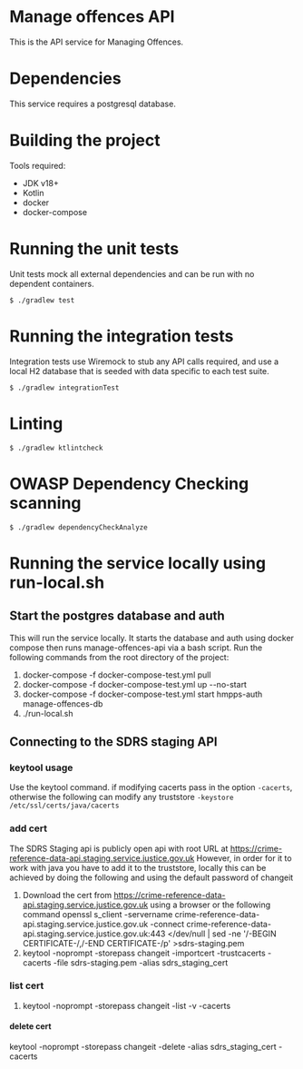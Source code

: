 # Manage offences API
This is the API service for Managing Offences.

# Dependencies
This service requires a postgresql database.

# Building the project
Tools required:
* JDK v18+
* Kotlin
* docker
* docker-compose

# Running the unit tests

Unit tests mock all external dependencies and can be run with no dependent containers.

`$ ./gradlew test`

# Running the integration tests

Integration tests use Wiremock to stub any API calls required, and use a local H2 database
that is seeded with data specific to each test suite.

`$ ./gradlew integrationTest`

# Linting

`$ ./gradlew ktlintcheck`

# OWASP Dependency Checking scanning

`$ ./gradlew dependencyCheckAnalyze`

# Running the service locally using run-local.sh
## Start the postgres database and auth
This will run the service locally. It starts the database and auth using docker compose then runs manage-offences-api via a bash script.
Run the following commands from the root directory of the project:
1. docker-compose -f docker-compose-test.yml pull
2. docker-compose -f docker-compose-test.yml up --no-start
3. docker-compose -f docker-compose-test.yml start hmpps-auth manage-offences-db
4. ./run-local.sh

## Connecting to the SDRS staging API

### keytool usage
Use the keytool command. if modifying cacerts pass in the option `-cacerts`, otherwise the following can modify any truststore `-keystore /etc/ssl/certs/java/cacerts`

### add cert
The SDRS Staging api is publicly open api with root URL at
https://crime-reference-data-api.staging.service.justice.gov.uk
However, in order for it to work with java you have to add it to the truststore, locally this can be achieved by doing the following and using the default password of changeit
1. Download the cert from https://crime-reference-data-api.staging.service.justice.gov.uk using a browser or the following command
   openssl s_client -servername crime-reference-data-api.staging.service.justice.gov.uk -connect crime-reference-data-api.staging.service.justice.gov.uk:443 </dev/null | sed -ne '/-BEGIN CERTIFICATE-/,/-END CERTIFICATE-/p' >sdrs-staging.pem
2. keytool -noprompt -storepass changeit -importcert -trustcacerts -cacerts -file sdrs-staging.pem -alias sdrs_staging_cert

### list cert
1. keytool -noprompt -storepass changeit -list -v -cacerts

#### delete cert
keytool -noprompt -storepass changeit -delete -alias sdrs_staging_cert -cacerts